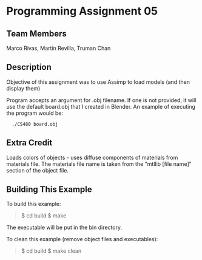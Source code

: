 Programming Assignment 05
=========================
Team Members
------------
Marco Rivas, Martin Revilla, Truman Chan

Description
-----------
Objective of this assignment was to use Assimp to load models (and then display them)

Program accepts an argument for .obj filename. If one is not provided, it will use the default board.obj that I created in Blender. An example of executing the program would be:

      ./CS480 board.obj

Extra Credit
------------
Loads colors of objects - uses diffuse components of materials from materials file. The materials file name is taken from the "mtllib [file name]" section of the object file.

Building This Example
---------------------

To build this example:

>$ cd build
>$ make

The executable will be put in the bin directory.

To clean this example (remove object files and executables):

>$ cd build
>$ make clean

